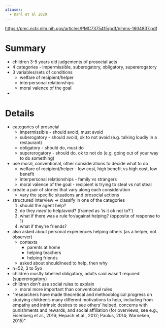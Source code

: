 ```yaml
---
aliases:
  - Dahl et al 2020
---
```

https://pmc.ncbi.nlm.nih.gov/articles/PMC7375415/pdf/nihms-1604837.pdf
# Summary
- children 3-5 years old judgements of prosocial acts
- 4 categories - impermissible, suberogatory, obligatory, supererogatory
- 3 variables/sets of conditions
	-  welfare of recipient/helper
	- interpersonal relationships
	- moral valence of the goal
- 
# Details
- categories of prosocial
	- impermissible - should avoid, must avoid
	- suberogatory - should avoid, ok to not avoid (e.g. talking loudly in a restaurant)
	- obligatory - should do, must do
	- supererogatory - should do, ok to not do (e.g. going out of your way to do something)
- use moral, conventional, other considerations to decide what to do
	- welfare of recipient/helper - low cost, high benefit vs high cost, low benefit
	- interpersonal relationships - family vs strangers
	- moral valence of the goal - recipient is trying to steal vs not steal
- create a pair of stories that vary along each consideration
	- vary the specific situations and prosocial actions
- structured interview -> classify in one of the categories
	1. should the agent help?
	2. do they _need_ to help/avoid? (framed as 'is it ok not to?')
	3. what if there was a rule for/against helping? (opposite of response to 1)
	4. what if they're friends?
- also asked about personal experiences helping others (as a helper, not observer)
	- contexts
		- parents at home
		- helping teachers
		- helping friends
	- asked about should/need to help, then why
- n=52, 3 to 5yo
- children mostly labelled obligatory, adults said wasn't required (supererogatory)
- children don't use social rules to explain
	- moral more important than conventional rules
- "researchers have made theoretical and methodological progress on studying children’s many different motivations to help, including from empathy and intrinsic desires to see others’ helped, concerns with punishments and rewards, and social affiliation (for overviews, see e.g., Eisenberg et al., 2016; Hepach et al., 2012; Paulus, 2014; Warneken, 2015)"